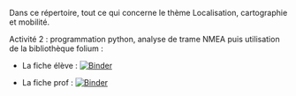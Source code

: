 Dans ce répertoire, tout ce qui concerne le thème Localisation, cartographie et mobilité.

Activité 2 : programmation python, analyse de trame NMEA puis utilisation de la bibliothèque folium :

- La fiche élève : [![Binder](https://mybinder.org/badge_logo.svg)](https://mybinder.org/v2/gh/ysalaun1/snt/master?filepath=Localisation%2Fseance2_fiche_eleve.ipynb)

- La fiche prof :  [![Binder](https://mybinder.org/badge_logo.svg)](https://mybinder.org/v2/gh/ysalaun1/snt/master?filepath=Localisation%2Fseance2_fiche_prof.ipynb)
